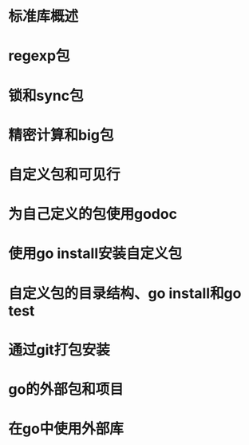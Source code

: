 # 标准库概述
# regexp包
# 锁和sync包
# 精密计算和big包
# 自定义包和可见行
# 为自己定义的包使用godoc
# 使用go install安装自定义包
# 自定义包的目录结构、go install和go test
# 通过git打包安装
# go的外部包和项目
# 在go中使用外部库